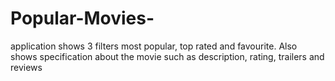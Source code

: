 # Popular-Movies-
application shows 3 filters most popular, top rated and favourite. Also shows specification about the movie such as description, rating, trailers and reviews 
